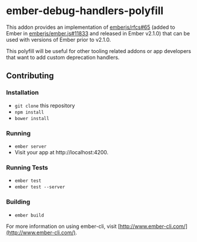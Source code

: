 # ember-debug-handlers-polyfill

This addon provides an implementation of [emberjs/rfcs#65](https://github.com/emberjs/rfcs/blob/master/text/0065-deprecation-warning-handlers.md) (added to Ember in [emberjs/ember.js#11833](https://github.com/emberjs/ember.js/pull/11833) and released in Ember v2.1.0) that can be used with versions of Ember prior to v2.1.0.

This polyfill will be useful for other tooling related addons or app developers that want to add custom deprecation handlers.

## Contributing

### Installation

* `git clone` this repository
* `npm install`
* `bower install`

### Running

* `ember server`
* Visit your app at http://localhost:4200.

### Running Tests

* `ember test`
* `ember test --server`

### Building

* `ember build`

For more information on using ember-cli, visit [http://www.ember-cli.com/](http://www.ember-cli.com/).
